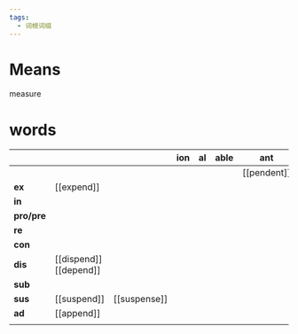 ```yaml
---
tags:
  - 词根词缀
---
```

# Means
measure
# words
|             |                           |              | **ion** | **al** | **able** | **ant**     | **ate**        |
| ----------- | ------------------------- | ------------ | ------- | ------ | -------- | ----------- | -------------- |
|             |                           |              |         |        |          | [[pendent]] |                |
| **ex**      | [[expend]]                |              |         |        |          |             |                |
| **in**      |                           |              |         |        |          |             |                |
| **pro/pre** |                           |              |         |        |          |             |                |
| **re**      |                           |              |         |        |          |             |                |
| **con**     |                           |              |         |        |          |             | [[compensate]] |
| **dis**     | [[dispend]]<br>[[depend]] |              |         |        |          |             |                |
| **sub**     |                           |              |         |        |          |             |                |
| **sus**     | [[suspend]]               | [[suspense]] |         |        |          |             |                |
| **ad**      | [[append]]                |              |         |        |          |             |                |
|             |                           |              |         |        |          |             |                |
